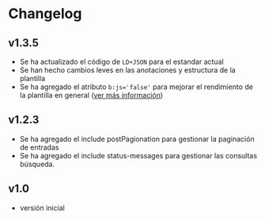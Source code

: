 # Changelog

## v1.3.5

- Se ha actualizado el código de `LD+JSON` para el estandar actual
- Se han hecho cambios leves en las anotaciones y estructura de la plantilla
- Se ha agregado el atributo `b:js='false'` para mejorar el rendimiento de la plantilla en general ([ver más información](https://bloggercode-blogconnexion.blogspot.com/2017/05/xml-settings-attributes.html "ver más información"))

## v1.2.3

- Se ha agregado el include postPagionation para gestionar la paginación de entradas
- Se ha agregado el include status-messages para gestionar las consultas búsqueda.

## v1.0

- versión inicial